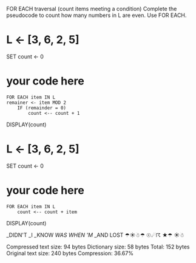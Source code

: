 FOR EACH traversal (count items meeting a condition) Complete the pseudocode to count how many numbers in L are even. Use FOR EACH.


# L ← [3, 6, 2, 5]
SET count ← 0
# your code here
    FOR EACH item IN L
    remainer <- item MOD 2
        IF (remainder = 0)
            count <-- count + 1

DISPLAY(count)



# L ← [3, 6, 2, 5]
SET count ← 0
# your code here
    FOR EACH item IN L
        count <-- count + item
        

DISPLAY(count)





_DIDN'T
_I
_KNOW
_WAS_
_WHEN
'M_
_AND
LOST
☂☀☃☂
☉☄☈
★☂
☀☃


Compressed text size: 94 bytes
     Dictionary size: 58 bytes
               Total: 152 bytes
  Original text size: 240 bytes
         Compression: 36.67%